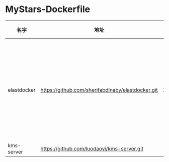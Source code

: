 # MyStars-Dockerfile
|   名字    |                      地址                       |星数|                                                                                    描述                                                                                     |   语言   |大小 |
|-----------|-------------------------------------------------|---:|-----------------------------------------------------------------------------------------------------------------------------------------------------------------------------|----------|-----|
|elastdocker|https://github.com/sherifabdlnaby/elastdocker.git|1233|🐳  Elastic Stack (ELK) on Docker, preconfigured Out of the Box. Enables Logging, Metrics, APM, Alerting, ML, and SIEM features. Up with a Single Command. Now Supports v8.0!|Dockerfile|117 B|
|kms-server |https://github.com/luodaoyi/kms-server.git       | 757|a docker image for kms                                                                                                                                                       |Dockerfile|8 KB |
